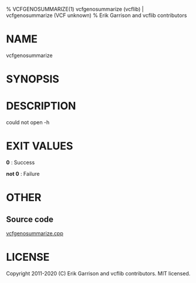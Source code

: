 % VCFGENOSUMMARIZE(1) vcfgenosummarize (vcflib) | vcfgenosummarize (VCF unknown)
% Erik Garrison and vcflib contributors

# NAME

vcfgenosummarize

# SYNOPSIS



# DESCRIPTION

could not open -h





# EXIT VALUES

**0**
: Success

**not 0**
: Failure

# OTHER

## Source code

[vcfgenosummarize.cpp](https://github.com/vcflib/vcflib/blob/master/src/vcfgenosummarize.cpp)

# LICENSE

Copyright 2011-2020 (C) Erik Garrison and vcflib contributors. MIT licensed.

<!--
  Created with ./scripts/bin2md.rb scripts/bin2md-template.erb
-->
